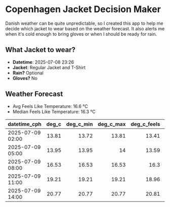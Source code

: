 
# Copenhagen Jacket Decision Maker

Danish weather can be quite unpredictable, so I created this app to help me decide which jacket to wear based on the weather forecast. 
It also alerts me when it's cold enough to bring gloves or when I should be ready for rain.

## What Jacket to wear?

- **Datetime**: 2025-07-08 23:26
- **Jacket**: Regular Jacket and T-Shirt
- **Rain?** Optional
- **Gloves?** No

## Weather Forecast
- Avg Feels Like Temperature: 16.6 °C
- Median Feels Like Temperature: 16.3 °C

| datetime_cph     |   deg_c |   deg_c_min |   deg_c_max |   deg_c_feels | weather   | wind   | rain   |
|:-----------------|--------:|------------:|------------:|--------------:|:----------|:-------|:-------|
| 2025-07-09 02:00 |   13.81 |       13.72 |       13.81 |         13.41 | Clear     | Low    | None   |
| 2025-07-09 05:00 |   13.95 |       13.95 |       14    |         13.59 | Clear     | Low    | None   |
| 2025-07-09 08:00 |   16.53 |       16.53 |       16.53 |         16.3  | Clear     | Low    | None   |
| 2025-07-09 11:00 |   19.21 |       19.21 |       19.21 |         18.96 | Rain      | Low    | Low    |
| 2025-07-09 14:00 |   20.77 |       20.77 |       20.77 |         20.81 | Rain      | Low    | Low    |
        